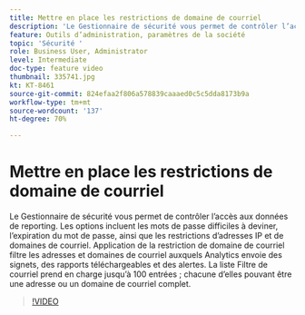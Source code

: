 ```yaml
---
title: Mettre en place les restrictions de domaine de courriel
description: 'Le Gestionnaire de sécurité vous permet de contrôler l’accès aux données de reporting. Les options incluent les mots de passe difficiles à deviner, l’expiration du mot de passe, ainsi que les restrictions d’adresses IP et de domaines de courriel. Application de la restriction de domaine de courriel filtre les adresses et domaines de courriel auxquels Analytics envoie des signets, des rapports téléchargeables et des alertes. La liste Filtre de courriel prend en charge jusqu’à 100 entrées ; chacune d’elles pouvant être une adresse ou un domaine de courriel complet. '
feature: Outils d’administration, paramètres de la société
topic: 'Sécurité '
role: Business User, Administrator
level: Intermediate
doc-type: feature video
thumbnail: 335741.jpg
kt: KT-8461
source-git-commit: 824efaa2f806a578839caaaed0c5c5dda8173b9a
workflow-type: tm+mt
source-wordcount: '137'
ht-degree: 70%

---
```



# Mettre en place les restrictions de domaine de courriel

Le Gestionnaire de sécurité vous permet de contrôler l’accès aux données de reporting. Les options incluent les mots de passe difficiles à deviner, l’expiration du mot de passe, ainsi que les restrictions d’adresses IP et de domaines de courriel. Application de la restriction de domaine de courriel filtre les adresses et domaines de courriel auxquels Analytics envoie des signets, des rapports téléchargeables et des alertes. La liste Filtre de courriel prend en charge jusqu’à 100 entrées ; chacune d’elles pouvant être une adresse ou un domaine de courriel complet.


>[!VIDEO](https://video.tv.adobe.com/v/335741/?quality=12&learn=on)
